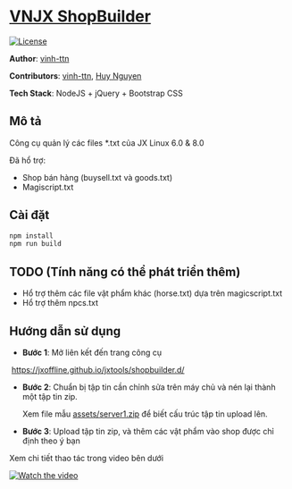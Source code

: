 # [VNJX ShopBuilder](https://jxoffline.github.io/jxtools/shopbuilder.d/)

[![License](https://img.shields.io/badge/License-MIT-blue.svg)](../../LICENSE)

**Author**: [vinh-ttn](https://www.facebook.com/nghiemtucdeptrai)

**Contributors**: [vinh-ttn](https://www.facebook.com/nghiemtucdeptrai), [Huy Nguyen](https://fb.com/huysgn)

**Tech Stack**:  NodeJS + jQuery + Bootstrap CSS



## Mô tả

Công cụ quản lý các files *.txt của JX Linux 6.0 & 8.0

Đã hổ trợ:

* Shop bán hàng (buysell.txt và goods.txt)
* Magiscript.txt



## Cài đặt

```bash
npm install
npm run build
```



## TODO (Tính năng có thể phát triển thêm)

* Hổ trợ thêm các file vật phẩm khác (horse.txt) dựa trên magicscript.txt 
* Hổ trợ thêm npcs.txt





## Hướng dẫn sử dụng

- **Bước 1**: Mở liên kết đến trang công cụ

​					https://jxoffline.github.io/jxtools/shopbuilder.d/

- **Bước 2**: Chuẩn bị tập tin cần chỉnh sửa trên máy chủ và nén lại thành một tập tin zip.

  Xem file mẫu [assets/server1.zip](https://github.com/jxoffline/jxtools/blob/main/shopbuilder/assets/files/server1.zip) để biết cấu trúc tập tin upload lên.

- **Bước 3**: Upload tập tin zip, và thêm các vật phẩm vào shop được chỉ định theo ý bạn

Xem chi tiết thao tác trong video bên dưới

[![Watch the video](https://img.youtube.com/vi/_QTmfC8G1So/maxresdefault.jpg)](https://youtu.be/_QTmfC8G1So)
